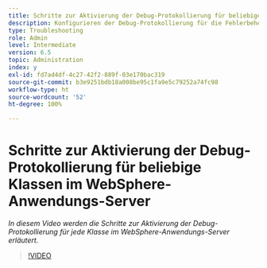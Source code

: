 ```yaml
---
title: Schritte zur Aktivierung der Debug-Protokollierung für beliebige Klassen im WebSphere-Anwendungs-Server
description: Konfigurieren der Debug-Protokollierung für die Fehlerbehebung bei Problemen mit WebSphere-Anwendungs-Servern
type: Troubleshooting
role: Admin
level: Intermediate
version: 6.5
topic: Administration
index: y
exl-id: fd7ad4df-4c27-42f2-889f-03e170bac319
source-git-commit: b3e9251bdb18a008be95c1fa9e5c79252a74fc98
workflow-type: ht
source-wordcount: '52'
ht-degree: 100%

---
```


# Schritte zur Aktivierung der Debug-Protokollierung für beliebige Klassen im WebSphere-Anwendungs-Server

*In diesem Video werden die Schritte zur Aktivierung der Debug-Protokollierung für jede Klasse im WebSphere-Anwendungs-Server erläutert.*

>[!VIDEO](https://video.tv.adobe.com/v/335523?quality=12&learn=on)
